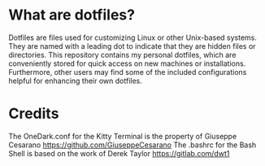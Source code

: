 # What are dotfiles?

Dotfiles are files used for customizing Linux or other Unix-based systems. They are named with a leading dot to indicate that they are hidden files or directories. This repository contains my personal dotfiles, which are conveniently stored for quick access on new machines or 
installations. Furthermore, other users may find some of the included configurations helpful for enhancing their own dotfiles.

# Credits

The OneDark.conf for the Kitty Terminal is the property of Giuseppe Cesarano <https://github.com/GiuseppeCesarano>
The .bashrc for the Bash Shell is based on the work of Derek Taylor <https://gitlab.com/dwt1>
